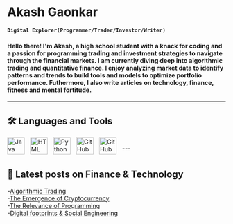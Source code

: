 # Akash Gaonkar

**`Digital Explorer(Programmer/Trader/Investor/Writer)`**
#### Hello there! I'm Akash, a high school student with a knack for coding and a passion for programming trading and investment strategies to navigate through the financial markets. I am currently diving deep into algorithmic trading and quantitative finance. I enjoy analyzing market data to identify patterns and trends to build tools and models to optimize portfolio performance. Futhermore, I also write articles on technology, finance, fitness and mental fortitude.
---
## 🛠️ Languages and Tools
<img align="left" alt="Java" width="40px" style="padding-right:10px;" src="https://cdn.jsdelivr.net/gh/devicons/devicon/icons/java/java-original.svg"/>
<img align="left" alt="HTML" width="40px" style="padding-right:10px;" src="https://cdn.jsdelivr.net/gh/devicons/devicon/icons/html5/html5-original.svg" />
<img align="left" alt="Python" width="40px" style="padding-right:10px;" src="https://cdn.jsdelivr.net/gh/devicons/devicon/icons/python/python-original.svg" />
<img align="left" alt="GitHub" width="40px" style="padding-right:10px;" src="https://cdn.jsdelivr.net/gh/devicons/devicon/icons/github/github-original.svg" />
<img align="left" alt="GitHub" width="40px" style="padding-right:10px;" src="https://cdn.jsdelivr.net/gh/devicons/devicon/icons/wordpress/wordpress-plain.svg" />
<br />
---

#
## 📃 Latest posts on Finance & Technology
-[Algorithmic Trading](https://livingyourgreatest.com/algorithmic-trading/) <br>
-[The Emergence of Cryptocurrency](https://livingyourgreatest.com/the-emergence-of-cryptocurrency/) <br>
-[The Relevance of Programming](https://livingyourgreatest.com/the-relevance-of-programming/)<br>
-[Digital footprints & Social Engineering](https://livingyourgreatest.com/digital-footprints-social-engineering/)
 

